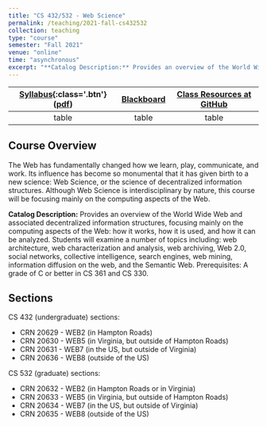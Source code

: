 ```yaml
---
title: "CS 432/532 - Web Science"
permalink: /teaching/2021-fall-cs432532
collection: teaching
type: "course"
semester: "Fall 2021"
venue: "online"
time: "asynchronous"
excerpt: "**Catalog Description:** Provides an overview of the World Wide Web and associated decentralized information structures, focusing mainly on the computing aspects of the Web: how it works, how it is used, and how it can be analyzed. Students will examine a number of topics including: web architecture, web characterization and analysis, web archiving, Web 2.0, social networks, collective intelligence, search engines, web mining, information diffusion on the web, and the Semantic Web. Prerequisites: A grade of C or better in CS 361 and CS 330."
---
```


|[Syllabus](https://github.com/odu-cs432-websci/public/blob/main/fall21/syllabus.md){:class='.btn'} ([pdf](https://github.com/odu-cs432-websci/public/blob/main/fall21/syllabus.pdf))|[Blackboard](https://www.blackboard.odu.edu/)|[Class Resources at GitHub](https://github.com/odu-cs432-websci/public/blob/main/fall21/README.md)|
|:----:|:----:|:----:|
|table|table|table|

## Course Overview

The Web has fundamentally changed how we learn, play, communicate, and work. Its influence has become so monumental that it has given birth to a new science: Web Science, or the science of decentralized information structures. Although Web Science is interdisciplinary by nature, this course will be focusing mainly on the computing aspects of the Web.

**Catalog Description:** Provides an overview of the World Wide Web and associated decentralized information structures, focusing mainly on the computing aspects of the Web: how it works, how it is used, and how it can be analyzed. Students will examine a number of topics including: web architecture, web characterization and analysis, web archiving, Web 2.0, social networks, collective intelligence, search engines, web mining, information diffusion on the web, and the Semantic Web. Prerequisites: A grade of C or better in CS 361 and CS 330.

## Sections

CS 432 (undergraduate) sections:

* CRN 20629 - WEB2 (in Hampton Roads)
* CRN 20630 - WEB5 (in Virginia, but outside of Hampton Roads)
* CRN 20631 - WEB7 (in the US, but outside of Virginia)
* CRN 20636 - WEB8 (outside of the US)

CS 532 (graduate) sections:

* CRN 20632 - WEB2 (in Hampton Roads or in Virginia)
* CRN 20633 - WEB5 (in Virginia, but outside of Hampton Roads)
* CRN 20634 - WEB7 (in the US, but outside of Virginia)
* CRN 20635 - WEB8 (outside of the US)
